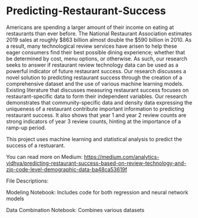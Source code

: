 # Predicting-Restaurant-Success

Americans are spending a larger amount of their income on eating at restaurants than ever before. The National Restaurant Association estimates 2019 sales at roughly $863 billion almost double the $590 billion in 2010. As a result, many technological review services have arisen to help these eager consumers find their best possible dining experience; whether that be determined by cost, menu options, or otherwise. As such, our research seeks to answer if restaurant review technology data can be used as a powerful indicator of future restaurant success. Our research discusses a novel solution to predicting restaurant success through the creation of a comprehensive dataset and the use of various machine learning models. Existing literature that discusses measuring restaurant success focuses on restaurant-specific data to form their independent variables. Our research demonstrates that community-specific data and density data expressing the uniqueness of a restaurant contribute important information to predicting restaurant success. It also shows that year 1 and year 2 review counts are strong indicators of year 3 review counts, hinting at the importance of a ramp-up period.


This project uses machine learning and statistical analysis to predict the success of a restuarant. 

You can read more on Medium: https://medium.com/analytics-vidhya/predicting-restaurant-success-based-on-review-technology-and-zip-code-level-demographic-data-ba48ca53619f 

File Descriptions: 

Modeling Notebook: Includes code for both regression and neural network models

Data Combination Notebook: Combines various datasets 
